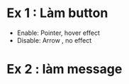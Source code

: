 # Ex 1 : Làm button

- Enable: Pointer, hover effect
- Disable: Arrow , no effect

# Ex 2 : làm message
